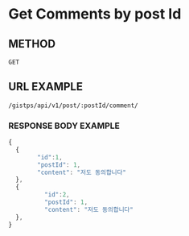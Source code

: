 # Get Comments by post Id

## METHOD

```text
GET
```

## URL EXAMPLE

```text
/gistps/api/v1/post/:postId/comment/
```



### RESPONSE BODY EXAMPLE

```javascript
{
  {        
        "id":1,
        "postId": 1,
        "content": "저도 동의합니다"
  },
  {        
          "id":2,
          "postId": 1,
          "content": "저도 동의합니다"
  },
}
```

